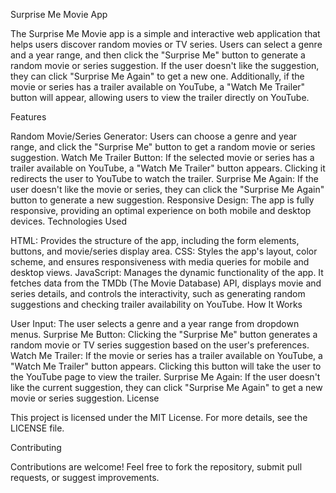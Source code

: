 Surprise Me Movie App

The Surprise Me Movie app is a simple and interactive web application that helps users discover random movies or TV series. Users can select a genre and a year range, and then click the "Surprise Me" button to generate a random movie or series suggestion. If the user doesn't like the suggestion, they can click "Surprise Me Again" to get a new one. Additionally, if the movie or series has a trailer available on YouTube, a "Watch Me Trailer" button will appear, allowing users to view the trailer directly on YouTube.

Features

Random Movie/Series Generator: Users can choose a genre and year range, and click the "Surprise Me" button to get a random movie or series suggestion.
Watch Me Trailer Button: If the selected movie or series has a trailer available on YouTube, a "Watch Me Trailer" button appears. Clicking it redirects the user to YouTube to watch the trailer.
Surprise Me Again: If the user doesn't like the movie or series, they can click the "Surprise Me Again" button to generate a new suggestion.
Responsive Design: The app is fully responsive, providing an optimal experience on both mobile and desktop devices.
Technologies Used

HTML: Provides the structure of the app, including the form elements, buttons, and movie/series display area.
CSS: Styles the app's layout, color scheme, and ensures responsiveness with media queries for mobile and desktop views.
JavaScript: Manages the dynamic functionality of the app. It fetches data from the TMDb (The Movie Database) API, displays movie and series details, and controls the interactivity, such as generating random suggestions and checking trailer availability on YouTube.
How It Works

User Input: The user selects a genre and a year range from dropdown menus.
Surprise Me Button: Clicking the "Surprise Me" button generates a random movie or TV series suggestion based on the user's preferences.
Watch Me Trailer: If the movie or series has a trailer available on YouTube, a "Watch Me Trailer" button appears. Clicking this button will take the user to the YouTube page to view the trailer.
Surprise Me Again: If the user doesn't like the current suggestion, they can click "Surprise Me Again" to get a new movie or series suggestion.
License

This project is licensed under the MIT License. For more details, see the LICENSE file.

Contributing

Contributions are welcome! Feel free to fork the repository, submit pull requests, or suggest improvements.
